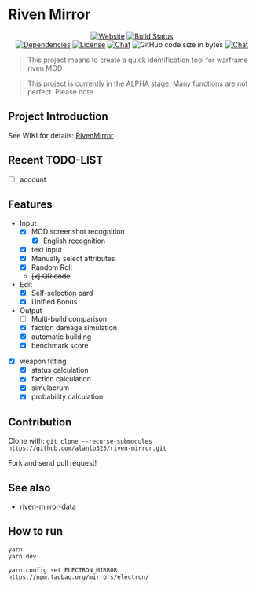 # Riven Mirror

<p align="center">
  <a href="https://riven.im"><img alt="Website" src="https://img.shields.io/website/https/riven.im"></a>
  <a href="https://circleci.com/gh/pa001024/riven-mirror/tree/dev"><img src="https://img.shields.io/circleci/project/github/pa001024/riven-mirror/dev.svg" alt="Build Status"></a>
  <br>
  <a href="https://www.npmjs.com/"><img src="https://img.shields.io/david/pa001024/riven-mirror" alt="Dependencies"></a>
  <a href="https://github.com/pa001024/riven-mirror"><img src="https://img.shields.io/github/license/pa001024/riven-mirror" alt="License"></a>
  <a href="https://discord.gg/m8pGvfP"><img src="https://img.shields.io/badge/chat-on%20discord-7289da.svg" alt="Chat"></a>
  <img alt="GitHub code size in bytes" src="https://img.shields.io/github/languages/code-size/pa001024/riven-mirror">
  <a href="https://greenkeeper.io/"><img src="https://badges.greenkeeper.io/pa001024/riven-mirror.svg" alt="Chat"></a>
</p>


> This project means to create a quick identification tool for warframe riven MOD

> This project is currently in the ALPHA stage. Many functions are not perfect. Please note

## Project Introduction

See WIKI for details: [RivenMirror](https://warframe.huijiwiki.com/wiki/%E5%8D%9A%E5%AE%A2:RivenMirror)

## Recent TODO-LIST

- [ ] account

## Features

- Input
  - [x] MOD screenshot recognition
    - [x] English recognition
  - [x] text input
  - [x] Manually select attributes
  - [x] Random Roll
  - ~~[x] QR code~~
- Edit
  - [x] Self-selection card
  - [x] Unified Bonus
- Output
  - [ ] Multi-build comparison
  - [x] faction damage simulation
  - [x] automatic building
  - [x] benchmark score
- [x] weapon fitting
  - [x] status calculation
  - [x] faction calculation
  - [x] simulacrum
  - [x] probability calculation

## Contribution

Clone with: `git clone --recurse-submodules https://github.com/alanlo323/riven-mirror.git`

Fork and send pull request!

## See also

- [riven-mirror-data](https://github.com/pa001024/riven-mirror-data)

## How to run

```
yarn
yarn dev
```

`yarn config set ELECTRON_MIRROR https://npm.taobao.org/mirrors/electron/`
